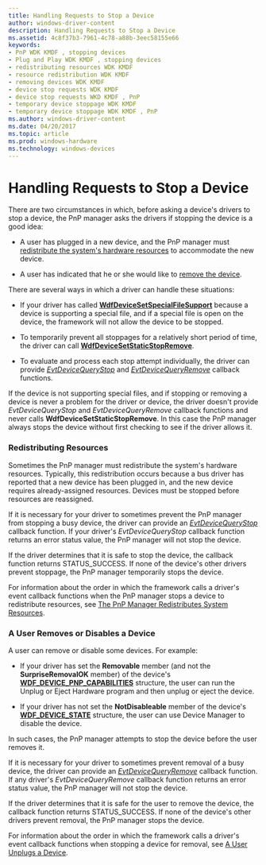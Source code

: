 ```yaml
---
title: Handling Requests to Stop a Device
author: windows-driver-content
description: Handling Requests to Stop a Device
ms.assetid: 4c8f37b3-7961-4c78-a88b-3eec58155e66
keywords:
- PnP WDK KMDF , stopping devices
- Plug and Play WDK KMDF , stopping devices
- redistributing resources WDK KMDF
- resource redistribution WDK KMDF
- removing devices WDK KMDF
- device stop requests WDK KMDF
- device stop requests WKD KMDF , PnP
- temporary device stoppage WDK KMDF
- temporary device stoppage WDK KMDF , PnP
ms.author: windows-driver-content
ms.date: 04/20/2017
ms.topic: article
ms.prod: windows-hardware
ms.technology: windows-devices
---
```


# Handling Requests to Stop a Device


There are two circumstances in which, before asking a device's drivers to stop a device, the PnP manager asks the drivers if stopping the device is a good idea:

-   A user has plugged in a new device, and the PnP manager must [redistribute the system's hardware resources](#redistributing-resources) to accommodate the new device.

-   A user has indicated that he or she would like to [remove the device](#a-user-removes-or-disables-a-device).

There are several ways in which a driver can handle these situations:

-   If your driver has called [**WdfDeviceSetSpecialFileSupport**](https://msdn.microsoft.com/library/windows/hardware/ff546903) because a device is supporting a special file, and if a special file is open on the device, the framework will not allow the device to be stopped.

-   To temporarily prevent all stoppages for a relatively short period of time, the driver can call [**WdfDeviceSetStaticStopRemove**](https://msdn.microsoft.com/library/windows/hardware/ff546915).

-   To evaluate and process each stop attempt individually, the driver can provide [*EvtDeviceQueryStop*](https://msdn.microsoft.com/library/windows/hardware/ff540885) and [*EvtDeviceQueryRemove*](https://msdn.microsoft.com/library/windows/hardware/ff540883) callback functions.

If the device is not supporting special files, and if stopping or removing a device is never a problem for the driver or device, the driver doesn't provide *EvtDeviceQueryStop* and *EvtDeviceQueryRemove* callback functions and never calls **WdfDeviceSetStaticStopRemove**. In this case the PnP manager always stops the device without first checking to see if the driver allows it.

### <a href="" id="redistributing-resources"></a> Redistributing Resources

Sometimes the PnP manager must redistribute the system's hardware resources. Typically, this redistribution occurs because a bus driver has reported that a new device has been plugged in, and the new device requires already-assigned resources. Devices must be stopped before resources are reassigned.

If it is necessary for your driver to sometimes prevent the PnP manager from stopping a busy device, the driver can provide an [*EvtDeviceQueryStop*](https://msdn.microsoft.com/library/windows/hardware/ff540885) callback function. If your driver's *EvtDeviceQueryStop* callback function returns an error status value, the PnP manager will not stop the device.

If the driver determines that it is safe to stop the device, the callback function returns STATUS\_SUCCESS. If none of the device's other drivers prevent stoppage, the PnP manager temporarily stops the device.

For information about the order in which the framework calls a driver's event callback functions when the PnP manager stops a device to redistribute resources, see [The PnP Manager Redistributes System Resources](the-pnp-manager-redistributes-system-resources.md).

### <a href="" id="a-user-removes-or-disables-a-device"></a> A User Removes or Disables a Device

A user can remove or disable some devices. For example:

-   If your driver has set the **Removable** member (and not the **SurpriseRemovalOK** member) of the device's [**WDF\_DEVICE\_PNP\_CAPABILITIES**](https://msdn.microsoft.com/library/windows/hardware/ff551257) structure, the user can run the Unplug or Eject Hardware program and then unplug or eject the device.

-   If your driver has not set the **NotDisableable** member of the device's [**WDF\_DEVICE\_STATE**](https://msdn.microsoft.com/library/windows/hardware/ff551284) structure, the user can use Device Manager to disable the device.

In such cases, the PnP manager attempts to stop the device before the user removes it.

If it is necessary for your driver to sometimes prevent removal of a busy device, the driver can provide an [*EvtDeviceQueryRemove*](https://msdn.microsoft.com/library/windows/hardware/ff540883) callback function. If any driver's *EvtDeviceQueryRemove* callback function returns an error status value, the PnP manager will not stop the device.

If the driver determines that it is safe for the user to remove the device, the callback function returns STATUS\_SUCCESS. If none of the device's other drivers prevent removal, the PnP manager stops the device.

For information about the order in which the framework calls a driver's event callback functions when stopping a device for removal, see [A User Unplugs a Device](a-user-unplugs-a-device.md).

 

 





